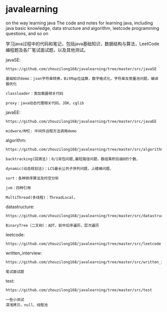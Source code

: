 # javalearning

on the way learning java
The code and notes for learning java, including java basic knowledge, data structure and algorithm, leetcode programming questions, and so on

学习java过程中的代码和笔记，包括java基础知识，数据结构与算法，LeetCode编程题及各厂笔试面试题，以及其他测试。

javaSE:

    https://github.com/zhouzilong168/javalearning/tree/master/src/javaSE
    
    基础知识demo：json字符串转换，BitMap位运算，数字格式化，字符串及常量池问题，编译器优化
    
    classloader：类加载器相关代码
    
    proxy：java动态代理相关代码，JDK，cglib
    
javaEE:

    https://github.com/zhouzilong168/javalearning/tree/master/src/javaEE
    
    midware/RMI: 中间件远程方法调用demo
    
algorithm:

    https://github.com/zhouzilong168/javalearning/tree/master/src/algorithm
    
    backtracking(回溯法)：0/1背包问题,最短路径问题，数组乘积后缀0的个数，
    
    dynamic(动态规划法)：LCS最长公共子序列问题，上楼梯问题，
    
    sort：各种排序算法及时空分析
    
    jvm：四种引用
    
    MultiThread(多线程)：ThreadLocal，
    
datastructure:

    https://github.com/zhouzilong168/javalearning/tree/master/src/datastructure
    
    BinaryTree（二叉树）：ADT，前中后序遍历，层次遍历
    
leetcode:

    https://github.com/zhouzilong168/javalearning/tree/master/src/leetcode
    
written_interview:
    
    https://github.com/zhouzilong168/javalearning/tree/master/src/written_interview
    
    笔试面试题
    
test:

    https://github.com/zhouzilong168/javalearning/tree/master/src/test
    
    一些小测试
    深浅拷贝，null，线程池
